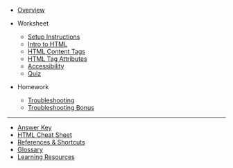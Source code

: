 - [Overview](/html/)

- Worksheet

  - [Setup Instructions](/html/setup/)
  - [Intro to HTML](/html/1-intro/)
  - [HTML Content Tags](/html/2-content-tags/)
  - [HTML Tag Attributes](/html/3-tag-attributes/)
  - [Accessibility](/html/4-accessibility/)
  - [Quiz](/html/quiz.md)

- Homework
  - [Troubleshooting](/html/homework/troubleshooting.md)
  - [Troubleshooting Bonus](/html/homework/troubleshooting-bonus.md)

---

- [Answer Key](/html/answer-key.md)
- [HTML Cheat Sheet](/html/references/html-cheat-sheet.md)
- [References & Shortcuts](/html/references/)
- [Glossary](https://github.com/KansasCityWomeninTechnology/LearningResources/blob/master/glossary.md)
- [Learning Resources](https://github.com/KansasCityWomeninTechnology/LearningResources/blob/master/LearningResources.md)
